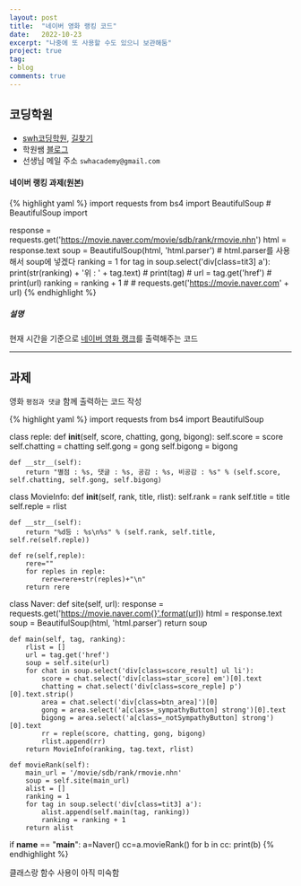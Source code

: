 ```yaml
---
layout: post
title:  "네이버 영화 랭킹 코드"
date:   2022-10-23
excerpt: "나중에 또 사용할 수도 있으니 보관해둠"
project: true
tag:
- blog
comments: true
---
```


## 코딩학원
* [swh코딩학원](https://swhcoding.com/), [길찾기](https://map.naver.com/v5/search/swh%EC%BD%94%EB%94%A9/place/1787287675?c=14188203.1459324,4480090.9604538,15.63,0,0,0,dh&isCorrectAnswer=true)
* 학원쌤 [블로그](https://tobby48.github.io/)
* 선생님 메일 주소 `swhacademy@gmail.com`

#### 네이버 랭킹 과제(원본)

{% highlight yaml %}
import requests
from bs4 import BeautifulSoup  # BeautifulSoup import

response = requests.get('https://movie.naver.com/movie/sdb/rank/rmovie.nhn')
html = response.text
soup = BeautifulSoup(html, 'html.parser')  # html.parser를 사용해서 soup에 넣겠다
ranking = 1
for tag in soup.select('div[class=tit3] a'):
    print(str(ranking) + '위 : ' + tag.text)
    # print(tag)
    # url = tag.get('href')
    # print(url)
    ranking = ranking + 1
    #
    # requests.get('https://movie.naver.com' + url)
{% endhighlight %}

##### 설명

현재 시간을 기준으로 [네이버 영화 랭크](https://movie.naver.com/movie/sdb/rank/rmovie.naver)를 출력해주는 코드

---

## 과제

영화 `평점과 댓글` 함께 출력하는 코드 작성

{% highlight yaml %}
import requests
from bs4 import BeautifulSoup

class reple:
    def __init__(self, score, chatting, gong, bigong):
        self.score = score
        self.chatting = chatting
        self.gong = gong
        self.bigong = bigong

    def __str__(self):
        return "별점 : %s, 댓글 : %s, 공감 : %s, 비공감 : %s" % (self.score, self.chatting, self.gong, self.bigong)

class MovieInfo:
    def __init__(self, rank, title, rlist):
        self.rank = rank
        self.title = title
        self.reple = rlist

    def __str__(self):
        return "%d등 : %s\n%s" % (self.rank, self.title, self.re(self.reple))

    def re(self,reple):
        rere=""
        for reples in reple:
            rere=rere+str(reples)+"\n"
        return rere

class Naver:
    def site(self, url):
        response = requests.get('https://movie.naver.com{}'.format(url))
        html = response.text
        soup = BeautifulSoup(html, 'html.parser')
        return soup

    def main(self, tag, ranking):
        rlist = []
        url = tag.get('href')
        soup = self.site(url)
        for chat in soup.select('div[class=score_result] ul li'):
            score = chat.select('div[class=star_score] em')[0].text
            chatting = chat.select('div[class=score_reple] p')[0].text.strip()
            area = chat.select('div[class=btn_area]')[0]
            gong = area.select('a[class=_sympathyButton] strong')[0].text
            bigong = area.select('a[class=_notSympathyButton] strong')[0].text
            rr = reple(score, chatting, gong, bigong)
            rlist.append(rr)
        return MovieInfo(ranking, tag.text, rlist)

    def movieRank(self):
        main_url = '/movie/sdb/rank/rmovie.nhn'
        soup = self.site(main_url)
        alist = []
        ranking = 1
        for tag in soup.select('div[class=tit3] a'):
            alist.append(self.main(tag, ranking))
            ranking = ranking + 1
        return alist

if __name__ == "__main__":
    a=Naver()
    cc=a.movieRank()
    for b in cc:
        print(b)
{% endhighlight %}

클래스랑 함수 사용이 아직 미숙함
